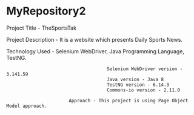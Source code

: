 # MyRepository2

Project Title - TheSportsTak


Project Description - It is a website which presents Daily Sports News.


Technology Used - Selenium WebDriver, Java Programming Language, TestNG.
                                         
                                         Selenium WebDriver version - 3.141.59
                                         Java version - Java 8
                                         TestNG version - 6.14.3
                                         Commons-io version - 2.11.0
                       
                           Approach - This project is using Page Object Model approach.
